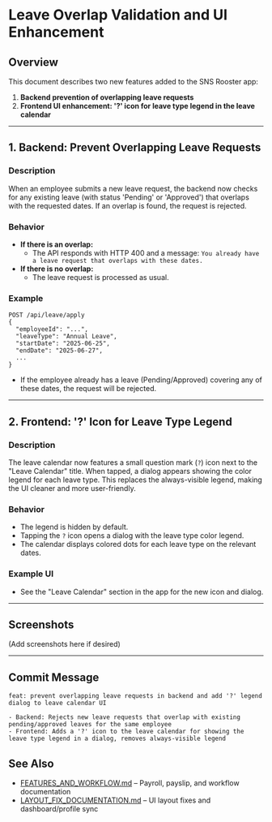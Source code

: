 # Leave Overlap Validation and UI Enhancement

## Overview
This document describes two new features added to the SNS Rooster app:

1. **Backend prevention of overlapping leave requests**
2. **Frontend UI enhancement: '?' icon for leave type legend in the leave calendar**

---

## 1. Backend: Prevent Overlapping Leave Requests

### Description
When an employee submits a new leave request, the backend now checks for any existing leave (with status 'Pending' or 'Approved') that overlaps with the requested dates. If an overlap is found, the request is rejected.

### Behavior
- **If there is an overlap:**
  - The API responds with HTTP 400 and a message: `You already have a leave request that overlaps with these dates.`
- **If there is no overlap:**
  - The leave request is processed as usual.

### Example
```
POST /api/leave/apply
{
  "employeeId": "...",
  "leaveType": "Annual Leave",
  "startDate": "2025-06-25",
  "endDate": "2025-06-27",
  ...
}
```
- If the employee already has a leave (Pending/Approved) covering any of these dates, the request will be rejected.

---

## 2. Frontend: '?' Icon for Leave Type Legend

### Description
The leave calendar now features a small question mark (`?`) icon next to the "Leave Calendar" title. When tapped, a dialog appears showing the color legend for each leave type. This replaces the always-visible legend, making the UI cleaner and more user-friendly.

### Behavior
- The legend is hidden by default.
- Tapping the `?` icon opens a dialog with the leave type color legend.
- The calendar displays colored dots for each leave type on the relevant dates.

### Example UI
- See the "Leave Calendar" section in the app for the new icon and dialog.

---

## Screenshots
(Add screenshots here if desired)

---

## Commit Message
```
feat: prevent overlapping leave requests in backend and add '?' legend dialog to leave calendar UI

- Backend: Rejects new leave requests that overlap with existing pending/approved leaves for the same employee
- Frontend: Adds a '?' icon to the leave calendar for showing the leave type legend in a dialog, removes always-visible legend
```

## See Also

- [FEATURES_AND_WORKFLOW.md](FEATURES_AND_WORKFLOW.md) – Payroll, payslip, and workflow documentation
- [LAYOUT_FIX_DOCUMENTATION.md](LAYOUT_FIX_DOCUMENTATION.md) – UI layout fixes and dashboard/profile sync 